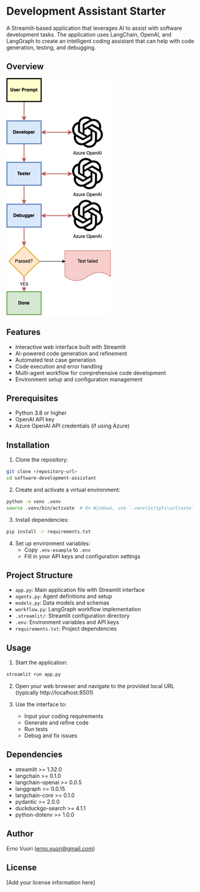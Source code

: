 # Development Assistant Starter

A Streamlit-based application that leverages AI to assist with software development tasks. The application uses LangChain, OpenAI, and LangGraph to create an intelligent coding assistant that can help with code generation, testing, and debugging.

## Overview
![Development Assistant Architecture](static/development-assistant-starter.drawio.png)

## Features

- Interactive web interface built with Streamlit
- AI-powered code generation and refinement
- Automated test case generation
- Code execution and error handling
- Multi-agent workflow for comprehensive code development
- Environment setup and configuration management

## Prerequisites

- Python 3.8 or higher
- OpenAI API key
- Azure OpenAI API credentials (if using Azure)

## Installation

1. Clone the repository:
```bash
git clone <repository-url>
cd software-development-assistant
```

2. Create and activate a virtual environment:
```bash
python -m venv .venv
source .venv/bin/activate  # On Windows, use `.venv\Scripts\activate`
```

3. Install dependencies:
```bash
pip install -r requirements.txt
```

4. Set up environment variables:
   - Copy `.env-example` to `.env`
   - Fill in your API keys and configuration settings

## Project Structure

- `app.py`: Main application file with Streamlit interface
- `agents.py`: Agent definitions and setup
- `models.py`: Data models and schemas
- `workflow.py`: LangGraph workflow implementation
- `.streamlit/`: Streamlit configuration directory
- `.env`: Environment variables and API keys
- `requirements.txt`: Project dependencies

## Usage

1. Start the application:
```bash
streamlit run app.py
```

2. Open your web browser and navigate to the provided local URL (typically http://localhost:8501)

3. Use the interface to:
   - Input your coding requirements
   - Generate and refine code
   - Run tests
   - Debug and fix issues

## Dependencies

- streamlit >= 1.32.0
- langchain >= 0.1.0
- langchain-openai >= 0.0.5
- langgraph >= 0.0.15
- langchain-core >= 0.1.0
- pydantic >= 2.0.0
- duckduckgo-search >= 4.1.1
- python-dotenv >= 1.0.0

## Author
Erno Vuori (erno.vuori@gmail.com)

## License

[Add your license information here]
 